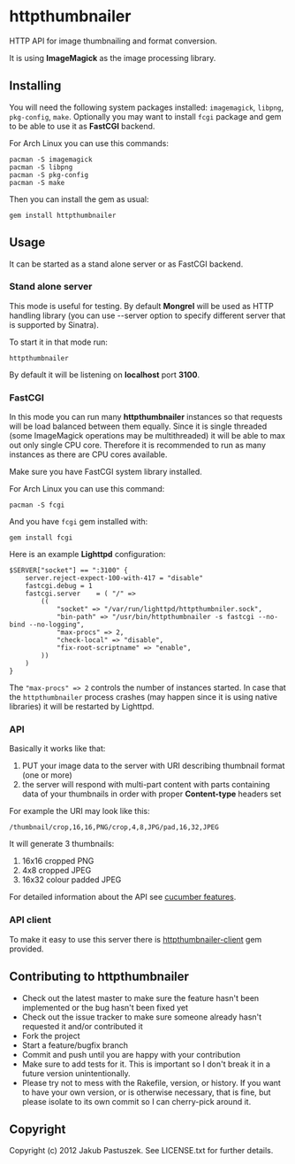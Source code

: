 # httpthumbnailer

HTTP API for image thumbnailing and format conversion.

It is using **ImageMagick** as the image processing library.

## Installing

You will need the following system packages installed: `imagemagick`, `libpng`, `pkg-config`, `make`.
Optionally you may want to install `fcgi` package and gem to be able to use it as **FastCGI** backend.

For Arch Linux you can use this commands:

    pacman -S imagemagick
    pacman -S libpng
    pacman -S pkg-config
    pacman -S make

Then you can install the gem as usual:

    gem install httpthumbnailer

## Usage

It can be started as a stand alone server or as FastCGI backend.

### Stand alone server

This mode is useful for testing.
By default **Mongrel** will be used as HTTP handling library (you can use --server option to specify different server that is supported by Sinatra).

To start it in that mode run:

    httpthumbnailer

By default it will be listening on **localhost** port **3100**.

### FastCGI

In this mode you can run many **httpthumbnailer** instances so that requests will be load balanced between them equally.
Since it is single threaded (some ImageMagick operations may be multithreaded) it will be able to max out only single CPU core.
Therefore it is recommended to run as many instances as there are CPU cores available.

Make sure you have FastCGI system library installed.

For Arch Linux you can use this command:

    pacman -S fcgi

And you have `fcgi` gem installed with:

    gem install fcgi

Here is an example **Lighttpd** configuration:

    $SERVER["socket"] == ":3100" {
        server.reject-expect-100-with-417 = "disable" 
    	fastcgi.debug = 1
    	fastcgi.server    = ( "/" =>
    		((
    			"socket" => "/var/run/lighttpd/httpthumbniler.sock",
    			"bin-path" => "/usr/bin/httpthumbnailer -s fastcgi --no-bind --no-logging",
    			"max-procs" => 2,
    			"check-local" => "disable",
    			"fix-root-scriptname" => "enable",
    		))
    	)
    }

The `"max-procs" => 2` controls the number of instances started.
In case that the `httpthumbnailer` process crashes (may happen since it is using native libraries) it will be restarted by Lighttpd.

### API

Basically it works like that:

1. PUT your image data to the server with URI describing thumbnail format (one or more)
2. the server will respond with multi-part content with parts containing data of your thumbnails in order with proper **Content-type** headers set

For example the URI may look like this: 

    /thumbnail/crop,16,16,PNG/crop,4,8,JPG/pad,16,32,JPEG

It will generate 3 thumbnails: 

1. 16x16 cropped PNG
2. 4x8 cropped JPEG
3. 16x32 colour padded JPEG

For detailed information about the API see [cucumber features](http://github.com/jpastuszek/httpthumbnailer/blob/master/features/httpthumbnailer.feature).

### API client

To make it easy to use this server there is [httpthumbnailer-client](http://github.com/jpastuszek/httpthumbnailer-client) gem provided.

## Contributing to httpthumbnailer
 
* Check out the latest master to make sure the feature hasn't been implemented or the bug hasn't been fixed yet
* Check out the issue tracker to make sure someone already hasn't requested it and/or contributed it
* Fork the project
* Start a feature/bugfix branch
* Commit and push until you are happy with your contribution
* Make sure to add tests for it. This is important so I don't break it in a future version unintentionally.
* Please try not to mess with the Rakefile, version, or history. If you want to have your own version, or is otherwise necessary, that is fine, but please isolate to its own commit so I can cherry-pick around it.

## Copyright

Copyright (c) 2012 Jakub Pastuszek. See LICENSE.txt for
further details.

